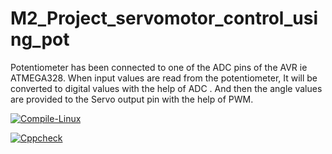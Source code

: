 # M2_Project_servomotor_control_using_pot

Potentiometer has been connected to one of the ADC pins of the AVR ie ATMEGA328. When input values are read from the potentiometer, It will be converted to digital values with the help of ADC . And then the angle values are provided to the Servo output pin with the help of PWM.


[![Compile-Linux](https://github.com/MILINDMG301/M2_servomotor_control_using_pot/actions/workflows/main.yml/badge.svg)](https://github.com/MILINDMG301/M2_servomotor_control_using_pot/actions/workflows/main.yml)

[![Cppcheck](https://github.com/MILINDMG301/M2_servomotor_control_using_pot/actions/workflows/codequality.yml/badge.svg)](https://github.com/MILINDMG301/M2_servomotor_control_using_pot/actions/workflows/codequality.yml)
